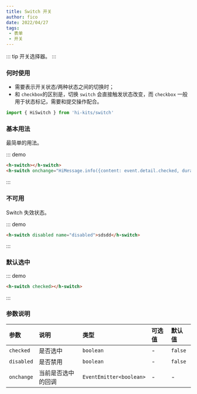 ```yaml
---
title: Switch 开关
author: fico
date: 2022/04/27
tags:
 - 表单
 - 开关
---
```

::: tip
开关选择器。
:::
### 何时使用
- 需要表示开关状态/两种状态之间的切换时；
- 和 `checkbox`的区别是，切换 `switch` 会直接触发状态改变，而 `checkbox` 一般用于状态标记，需要和提交操作配合。

```ts
import { HiSwitch } from 'hi-kits/switch'
```

### 基本用法

最简单的用法。

::: demo
```html
<h-switch></h-switch>
<h-switch onchange="HiMessage.info({content: event.detail.checked, duration: 1000})"></h-switch>

```
:::

### 不可用

Switch 失效状态。

::: demo
```html
<h-switch disabled name="disabled">sdsdd</h-switch>

```
:::

### 默认选中

::: demo
```html
<h-switch checked></h-switch>

```
:::

### 参数说明

|参数|说明|类型|可选值|默认值
|:--|:--|:--|:-----|:---
| `checked`| 是否选中 |  `boolean` | - | `false`
| `disabled`| 是否禁用 |  `boolean` | - | `false`
| `onchange`| 当前是否选中的回调	 |  `EventEmitter<boolean>` | - | -
